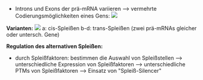 - Introns und Exons der prä-mRNA variieren --> vermehrte Codierungsmöglichkeiten eines Gens:
![](Pasted%20image%2020250409150013.png)

**Varianten:**
![](Pasted%20image%2020250409150257.png)
a: cis-Spleißen
b-d: trans-Spleißen (zwei prä-mRNAs gleicher oder untersch. Gene)

**Regulation des alternativen Spleißen:**
- durch Spleißfaktoren: bestimmen die Auswahl von Spleißstellen
--> unterschiedliche Expression von Spleißfaktoren
--> unterschiedliche PTMs von Spleißfaktoren
--> Einsatz von "Spleiß-Silencer"